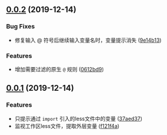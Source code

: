 ## [0.0.2](https://github.com/moesuiga/vscode-less-variable-helper/compare/v0.0.1...v0.0.2) (2019-12-14)


### Bug Fixes

* 修复输入 @ 符号后继续输入变量名时，变量提示消失 ([9e14b13](https://github.com/moesuiga/vscode-less-variable-helper/commit/9e14b13a559c737c1231e25a5681063fc47b3985))


### Features

* 增加需要过滤的原生 `@` 规则 ([0612bd9](https://github.com/moesuiga/vscode-less-variable-helper/commit/0612bd90656aa8489a7719bc5e79eb100d83b2bc))



## [0.0.1](https://github.com/moesuiga/vscode-less-variable-helper/compare/f121f4a376de3b715f367982ab68022159a87458...v0.0.1) (2019-12-14)


### Features

* 只提示通过 `import` 引入的less文件中的变量 ([37aed37](https://github.com/moesuiga/vscode-less-variable-helper/commit/37aed3723cef208b6f6fc6d247f0f450e8db49e5))
* 监视工作区less文件，提取外层变量 ([f121f4a](https://github.com/moesuiga/vscode-less-variable-helper/commit/f121f4a376de3b715f367982ab68022159a87458))



